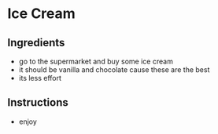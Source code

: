 # Ice Cream


## Ingredients

- go to the supermarket and buy some ice cream
- it should be vanilla and chocolate cause these are the best
- its less effort

## Instructions

- enjoy
